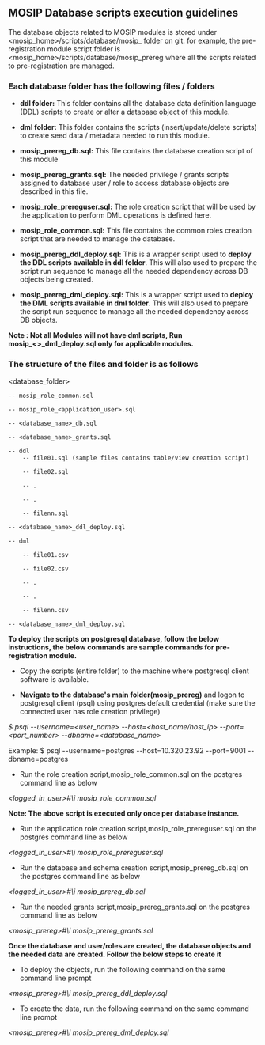 ## MOSIP Database scripts execution guidelines  

The database objects related to MOSIP modules is stored under <mosip_home>/scripts/database/mosip_<module abbreviation> folder on git. for example, the pre-registration module script folder is <mosip_home>/scripts/database/mosip_prereg where all the scripts related to pre-registration are managed. 

### Each database folder has the following files / folders

* **ddl folder:** This folder contains all the database data definition language (DDL) scripts to create or alter a database object of this module.

* **dml folder:** This folder contains the scripts (insert/update/delete scripts) to create seed data / metadata needed to run this module.

* **mosip_prereg_db.sql:** This file contains the database creation script of this module

* **mosip_prereg_grants.sql:** The needed privilege / grants scripts assigned to database user / role to access database objects are described in this file.

* **mosip_role_prereguser.sql:** The role creation script that will be used by the application to perform DML operations is defined here.

* **mosip_role_common.sql:** This file contains the common roles creation script that are needed to manage the database.

* **mosip_prereg_ddl_deploy.sql:** This is a wrapper script used to **deploy the DDL scripts available in ddl folder**. This will also used to prepare the script run sequence to manage all the needed dependency across DB objects being created.

* **mosip_prereg_dml_deploy.sql:** This is a wrapper script used to **deploy the DML scripts available in dml folder**. This will also used to prepare the script run sequence to manage all the needed dependency across DB objects.

**Note : Not all Modules will not have dml scripts, Run mosip_<<schema>>_dml_deploy.sql only for applicable modules.**

### The structure of the files and folder is as follows

<database_folder>

	-- mosip_role_common.sql
	
	-- mosip_role_<application_user>.sql
	
	-- <database_name>_db.sql
	
	-- <database_name>_grants.sql
	
    -- ddl
		-- file01.sql (sample files contains table/view creation script)
		
		-- file02.sql
		
		-- .
		
		-- .
		
		-- filenn.sql
		
	-- <database_name>_ddl_deploy.sql
	
    -- dml
    
		-- file01.csv
		
		-- file02.csv
		
		-- .
		
		-- .
		
		-- filenn.csv
		
	-- <database_name>_dml_deploy.sql


**To deploy the scripts on postgresql database, follow the below instructions, the below commands are sample commands for pre-registration module.**

* Copy the scripts (entire folder) to the machine where postgresql client software is available.

* **Navigate to the database's main folder(mosip_prereg)** and logon to postgresql client (psql) using postgres default credential (make sure the connected user has role creation privilege)

<em> $ psql --username=<user_name> --host=<host_name/host_ip> --port=<port_number> --dbname=<database_name></em>

Example: $ psql --username=postgres --host=10.320.23.92 --port=9001 --dbname=postgres

* Run the role creation script,mosip_role_common.sql on the postgres command line as below

<em><logged_in_user>#\i mosip_role_common.sql</em>

**Note: The above script is executed only once per database instance.**

* Run the application role creation script,mosip_role_prereguser.sql on the postgres command line as below

<em> <logged_in_user>#\i mosip_role_prereguser.sql</em>

* Run the database and schema creation script,mosip_prereg_db.sql on the postgres command line as below

<em> <logged_in_user>#\i mosip_prereg_db.sql</em>

* Run the needed grants script,mosip_prereg_grants.sql on the postgres command line as below

<em> <mosip_prereg>#\i mosip_prereg_grants.sql</em>

**Once the database and user/roles are created, the database objects and the needed data are created. Follow the below steps to create it**

* To deploy the objects, run the following command on the same command line prompt

<em> <mosip_prereg>#\i mosip_prereg_ddl_deploy.sql</em>

* To create the data, run the following command on the same command line prompt

<em> <mosip_prereg>#\i mosip_prereg_dml_deploy.sql</em>
